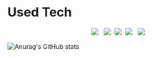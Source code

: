 # Used Tech

<p align="center">
<img src="https://img.shields.io/badge/Swift-F05138?style=flat-square&badge&logo=Swift&logoColor=white"></a> &nbsp
<img src="https://img.shields.io/badge/Javascript-ffb13b?style=flat-square&logo=typescript&logoColor=white"/></a>&nbsp 
<img src="https://img.shields.io/badge/Node.js-339933?style=flat-square&logo=Node.js&logoColor=white"/></a>&nbsp
<img src="https://img.shields.io/badge/C++-00599C?style=flat-square&badge&logo=C%2B%2B&logoColor=white"></a> &nbsp
<img src="https://img.shields.io/badge/Figma-F24E1E?style=flat-square&badge&logo=Figma&logoColor=white"></a> &nbsp
</p>

![Anurag's GitHub stats](https://github-readme-stats-git-master-frost-secu.vercel.app/api?username=frost-secu&show_icons=true&theme=aura_dark)

